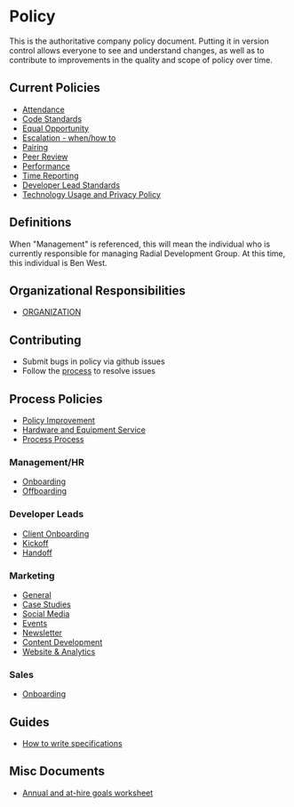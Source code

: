 # Policy

This is the authoritative company policy document.  Putting it in version control allows everyone to see and understand changes, as well as to contribute to improvements in the quality and scope of policy over time.

## Current Policies
- [Attendance](ATTENDANCE.md)
- [Code Standards](CODE_STANDARDS.md)
- [Equal Opportunity](EQUAL_OPPORTUNITY.md)
- [Escalation - when/how to ](ESCALTION.md)
- [Pairing](PAIRING.md)
- [Peer Review](PEER_REVIEW.md)
- [Performance](PERFORMANCE.md)
- [Time Reporting](TIME_REPORTING.md)
- [Developer Lead Standards](DEVELOPER_LEAD.md)
- [Technology Usage and Privacy Policy](PRIVACY.md)

## Definitions
When "Management" is referenced, this will mean the individual who is currently
responsible for managing Radial Development Group. At this time, this individual
is Ben West.

## Organizational Responsibilities
- [ORGANIZATION](ORGANIZATION.md)

## Contributing
- Submit bugs in policy via github issues
- Follow the [process](PROCESS.MD) to resolve issues

## Process Policies
- [Policy Improvement](PROCESS.md)
- [Hardware and Equipment Service](processes/HARDWARE.md)
- [Process Process](processes/PROCESS.md)

### Management/HR
- [Onboarding](processes/ONBOARDING.md)
- [Offboarding](processes/OFFBOARDING.md)

### Developer Leads
- [Client Onboarding](processes/CLIENT_ONBOARDING.md)
- [Kickoff](processes/KICKOFF.md)
- [Handoff](processes/PROJECT_HANDOFF.md)

### Marketing
- [General](processes/marketing/GENERAL_STRATEGY.md)
- [Case Studies](processes/marketing/CASE_STUDY_STRATEGY.md)
- [Social Media](processes/marketing/SOCIAL_MEDIA_STRATEGY.md)
- [Events](processes/marketing/EVENT_STRATEGY.md)
- [Newsletter](processes/marketing/NEWSLETTER_STRATEGY.md)
- [Content Development](processes/marketing/BLOGGING.md)
- [Website & Analytics](processes/marketing/WEBSITE_STRATEGY.md)

### Sales
- [Onboarding](process/SALES-ONBOARDING.md)

## Guides
- [How to write specifications](guides/story_writing.md)

## Misc Documents
- [Annual and at-hire goals worksheet](documents/goals.md)
